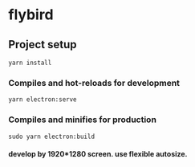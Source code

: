 # flybird

## Project setup

```
yarn install
```

### Compiles and hot-reloads for development

```
yarn electron:serve
```

### Compiles and minifies for production

```
sudo yarn electron:build
```

#### develop by 1920\*1280 screen. use flexible autosize.
